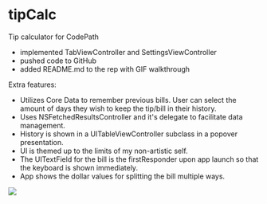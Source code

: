 # tipCalc
Tip calculator for CodePath

- implemented TabViewController and SettingsViewController
- pushed code to GitHub
- added README.md to the rep with GIF walkthrough

Extra features:
- Utilizes Core Data to remember previous bills. User can select the amount of days they wish to keep the tip/bill in their history.
- Uses NSFetchedResultsController and it's delegate to facilitate data management. 
- History is shown in a UITableViewController subclass in a popover presentation.
- UI is themed up to the limits of my non-artistic self.
- The UITextField for the bill is the firstResponder upon app launch so that the keyboard is shown immediately.
- App shows the dollar values for splitting the bill multiple ways.

<img src="http://i.imgur.com/kfyPe3A.gif">
